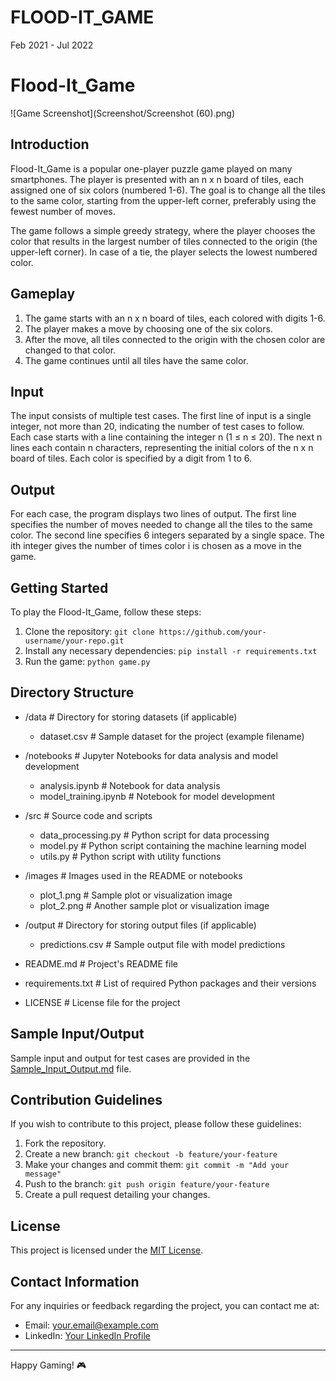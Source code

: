 # FLOOD-IT_GAME

Feb 2021 - Jul 2022


# Flood-It_Game

![Game Screenshot](Screenshot/Screenshot (60).png) <!-- Replace 'path/to/screenshot.png' with the actual path to the screenshot of your game -->

## Introduction

Flood-It_Game is a popular one-player puzzle game played on many smartphones. The player is presented with an n x n board of tiles, each assigned one of six colors (numbered 1-6). The goal is to change all the tiles to the same color, starting from the upper-left corner, preferably using the fewest number of moves.

The game follows a simple greedy strategy, where the player chooses the color that results in the largest number of tiles connected to the origin (the upper-left corner). In case of a tie, the player selects the lowest numbered color.

## Gameplay

1. The game starts with an n x n board of tiles, each colored with digits 1-6.
2. The player makes a move by choosing one of the six colors.
3. After the move, all tiles connected to the origin with the chosen color are changed to that color.
4. The game continues until all tiles have the same color.

## Input

The input consists of multiple test cases. The first line of input is a single integer, not more than 20, indicating the number of test cases to follow. Each case starts with a line containing the integer n (1 ≤ n ≤ 20). The next n lines each contain n characters, representing the initial colors of the n x n board of tiles. Each color is specified by a digit from 1 to 6.

## Output

For each case, the program displays two lines of output. The first line specifies the number of moves needed to change all the tiles to the same color. The second line specifies 6 integers separated by a single space. The ith integer gives the number of times color i is chosen as a move in the game.

## Getting Started

To play the Flood-It_Game, follow these steps:

1. Clone the repository: `git clone https://github.com/your-username/your-repo.git`
2. Install any necessary dependencies: `pip install -r requirements.txt`
3. Run the game: `python game.py`

## Directory Structure

- /data             # Directory for storing datasets (if applicable)
    - dataset.csv   # Sample dataset for the project (example filename)

- /notebooks        # Jupyter Notebooks for data analysis and model development
    - analysis.ipynb    # Notebook for data analysis
    - model_training.ipynb   # Notebook for model development

- /src              # Source code and scripts
    - data_processing.py   # Python script for data processing
    - model.py             # Python script containing the machine learning model
    - utils.py             # Python script with utility functions

- /images           # Images used in the README or notebooks
    - plot_1.png      # Sample plot or visualization image
    - plot_2.png      # Another sample plot or visualization image

- /output           # Directory for storing output files (if applicable)
    - predictions.csv    # Sample output file with model predictions

- README.md         # Project's README file
- requirements.txt  # List of required Python packages and their versions
- LICENSE           # License file for the project

## Sample Input/Output

Sample input and output for test cases are provided in the [Sample_Input_Output.md](Sample_Input_Output.md) file.

## Contribution Guidelines

If you wish to contribute to this project, please follow these guidelines:

1. Fork the repository.
2. Create a new branch: `git checkout -b feature/your-feature`
3. Make your changes and commit them: `git commit -m "Add your message"`
4. Push to the branch: `git push origin feature/your-feature`
5. Create a pull request detailing your changes.

## License

This project is licensed under the [MIT License](LICENSE.md).

## Contact Information

For any inquiries or feedback regarding the project, you can contact me at:

- Email: your.email@example.com
- LinkedIn: [Your LinkedIn Profile](https://www.linkedin.com/in/dkteriteshkumarkandane/)

---

Happy Gaming! 🎮


